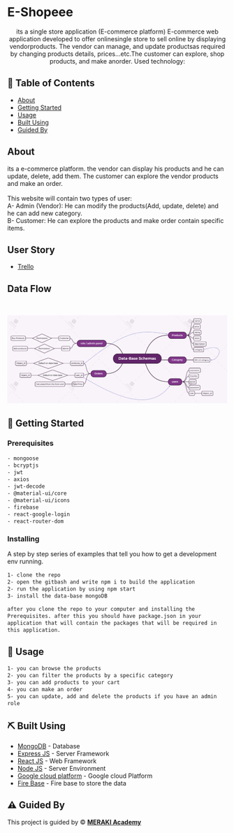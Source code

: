 # E-Shopeee

<p align="center"> its a single store application (E-commerce platform)
E-commerce web application developed to offer onlinesingle store to sell online by displaying vendorproducts. The vendor can manage, and update productsas required by changing products details, prices...etc.The customer can explore, shop products, and make anorder.
Used technology:
</p>

## 📝 Table of Contents

- [About](#about)
- [Getting Started](#getting_started)
- [Usage](#usage)
- [Built Using](#built_using)
- [Guided By](#guided_by)

## About <a name = "about"></a>

its a e-commerce platform. the vendor can display his products and he can update, delete, add them. The customer can explore the vendor products and make an order.
<br>
<br>
This website will contain two types of user:<br>
A- Admin (Vendor): He can modify the products(Add, update, delete) and he can add new category.
<br>
B- Customer: He can explore the products and make order contain specific items.

## User Story <a name = "about"></a>

- [Trello](https://trello.com/b/dK8kkVEW/e-commerce-website)
  <br>

## Data Flow <a name = "about"></a>

  <br>

<img src="./Docs/Data-Base Schemas.png" ></a>

## 🏁 Getting Started <a name = "getting_started"></a>

### Prerequisites

```
- mongoose
- bcryptjs
- jwt
- axios
- jwt-decode
- @material-ui/core
- @material-ui/icons
- firebase
- react-google-login
- react-router-dom
```

### Installing

A step by step series of examples that tell you how to get a development env running.

```
1- clone the repo
2- open the gitbash and write npm i to build the application
2- run the application by using npm start
3- install the data-base mongoDB
```

```
after you clone the repo to your computer and installing the Prerequisites. after this you should have package.json in your application that will contain the packages that will be required in this application.
```

## 🎈 Usage <a name="usage"></a>

```
1- you can browse the products
2- you can filter the products by a specific category
3- you can add products to your cart
4- you can make an order
5- you can update, add and delete the products if you have an admin role
```

## ⛏️ Built Using <a name = "built_using"></a>

- [MongoDB](https://www.mongodb.com/) - Database
- [Express JS](https://expressjs.com/) - Server Framework
- [React JS](https://https://reactjs.org/) - Web Framework
- [Node JS](https://nodejs.org/en/) - Server Environment
- [Google cloud platform](https://console.cloud.google.com/) - Google cloud Platform
- [Fire Base](https://firebase.google.com/) - Fire base to store the data

## ⚠️ Guided By <a name = "guided_by"></a>

This project is guided by ©️ **[MERAKI Academy](https://www.meraki-academy.org)**
